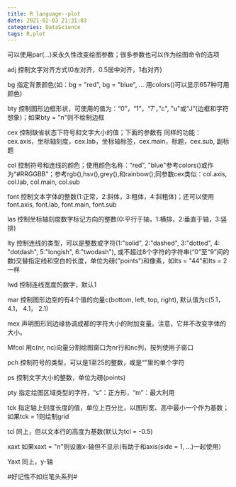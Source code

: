 ```yaml
---
title: R language--plot
date: 2021-02-03 21:31:03
categories: DataScience
tags: R,plot
---
```


可以使用par(...)来永久性改变绘图参数；很多参数也可以作为绘图命令的选项

adj    控制文字对齐方式(0左对齐，0.5居中对齐，1右对齐)

bg    指定背景颜色(如：bg = "red", bg = "blue", ... 用colors()可以显示657种可用颜色)

bty    控制图形边框形状，可使用的值为：“0”，“1”，“7’，”c", "u"或“J”(边框和字符想象)；如果bty = "n"则不绘制边框

cex    控制缺省状态下符号和文字大小的值；下面的参数有 同样的功能：cex.axis，坐标轴刻度，cex.lab，坐标轴标签，cex.main，标题，cex.sub, 副标题

col    控制符号和连线的颜色；使用颜色名称：“red", "blue"参考colors()或作为“#RRGGBB”；参考rgb(),hsv(),grey(),和rainbow();同参数cex类似：col.axis, col.lab, col.main, col.sub

font    控制文本字体的整数(1:正常，2:斜体，3:粗体，4:斜粗体)；还可以使用font.axis, font.lab, font.main, font.sub

las    控制坐标轴刻度数字标记方向的整数(0:平行于轴，1:横排，2:垂直于轴，3:竖排)

lty    控制连线的类型，可以是整数或字符(1:"solid", 2:"dashed", 3:"dotted", 4: "dotdash", 5:"longish", 6:"twodash"), 或不超过8个字符的字符串(“0”至“9”间的数)交替指定线和空白的长度，单位为磅("points")和像素，如Its = "44"和Its = 2一样

lwd    控制连线宽度的数字，默认1

mar    控制图形边空的有4个值的向量c(bottom, left, top, right), 默认值为c(5.1， 4.1， 4.1， 2.1)

mex    声明图形同边缘协调成都的字符大小的附加变量。注意，它并不改变字体的大小。

Mfcol    用c(nr, nc)向量分割绘图窗口为nr行和nc列，按列使用子窗口

pch    控制符号的类型，可以是1至25的整数，或是“”里的单个字符

ps    控制文字大小的整数，单位为磅(points)

pty    指定绘图区域类型的字符，“s”：正方形，“m”：最大利用

tck    指定轴上刻度长度的值，单位上百分比，以图形宽、高中最小一个作为基数；如果tck = 1则绘制grid

tcl     同上，但以文本行的高度为基数(默认为tcl = -0.5)

xaxt    如果xaxt = "n"则设置x-轴但不显示(有助于和axis(side = 1, ...)一起使用）

Yaxt    同上，y-轴

#好记性不如烂笔头系列#